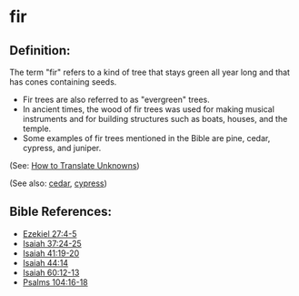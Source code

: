 # fir #

## Definition: ##

The term "fir" refers to a kind of tree that stays green all year long and that has cones containing seeds. 

* Fir trees are also referred to as "evergreen" trees.
* In ancient times, the wood of fir trees was used for making musical instruments and for building structures such as boats, houses, and the temple.
* Some examples of fir trees mentioned in the Bible are pine, cedar, cypress, and juniper.

(See: [How to Translate Unknowns](https://git.door43.org/Door43/en-ta-translate-vol1/src/master/content/translate_unknown.md))

(See also: [cedar](../other/cedar.md), [cypress](../other/cypress.md))

## Bible References: ##

* [Ezekiel 27:4-5](https://door43.org/en/bible/notes/ezk/27/04)
* [Isaiah 37:24-25](https://door43.org/en/bible/notes/isa/37/24)
* [Isaiah 41:19-20](https://door43.org/en/bible/notes/isa/41/19)
* [Isaiah 44:14](https://door43.org/en/bible/notes/isa/44/14)
* [Isaiah 60:12-13](https://door43.org/en/bible/notes/isa/60/12)
* [Psalms 104:16-18](https://door43.org/en/bible/notes/psa/104/016)

